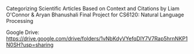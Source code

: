 Categorizing Scientific Articles Based on Context and Citations by Liam O'Connor & Aryan Bhanushali
Final Project for CS6120: Natural Language Processing

Google Drive: https://drive.google.com/drive/folders/1vNbKdyVYefqDlY7V7Rap5hrnNKP1N0SH?usp=sharing
